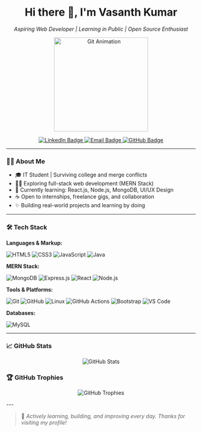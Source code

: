 <h1 align="center">Hi there 👋, I'm Vasanth Kumar</h1>
<p align="center"><i>Aspiring Web Developer | Learning in Public | Open Source Enthusiast</i></p>

<p align="center">
  <img src="https://github.com/JoshuaThadi/JoshuaThadi/blob/main/transparent_gitgif.gif?raw=true" width="250" alt="Git Animation" />
</p>

<p align="center">
  <a href="www.linkedin.com/in/vasanth-kumar-alanka" target="_blank">
    <img src="https://img.shields.io/badge/LinkedIn-Connect-blue?style=for-the-badge&logo=linkedin&logoColor=white" alt="LinkedIn Badge" />
  </a>
  <a href="mailto:vasanthkumaralanka@gmail.com" target="_blank">
    <img src="https://img.shields.io/badge/Email-Say%20Hi!-c14438?style=for-the-badge&logo=gmail&logoColor=white" alt="Email Badge" />
  </a>
  <a href="https://github.com/vasanth-kumar-009" target="_blank">
    <img src="https://img.shields.io/badge/GitHub-Follow-24292e?style=for-the-badge&logo=github&logoColor=white" alt="GitHub Badge" />
  </a>
</p>


---

### 👨‍💻 About Me

- 🎓 IT Student | Surviving college and merge conflicts
- 👨‍💻 Exploring full-stack web development (MERN Stack)
- 🌱 Currently learning: React.js, Node.js, MongoDB, UI/UX Design
- ☕ Open to internships, freelance gigs, and collaboration
- ✨ Building real-world projects and learning by doing

---

### 🛠️ Tech Stack

**Languages & Markup:**

![HTML5](https://img.shields.io/badge/HTML5-E34F26?style=for-the-badge&logo=html5&logoColor=white)
![CSS3](https://img.shields.io/badge/CSS3-1572B6?style=for-the-badge&logo=css3&logoColor=white)
![JavaScript](https://img.shields.io/badge/JavaScript-F7DF1E?style=for-the-badge&logo=javascript&logoColor=black)
![Java](https://img.shields.io/badge/Java-ED8B00?style=for-the-badge&logo=java&logoColor=white)

**MERN Stack:**

![MongoDB](https://img.shields.io/badge/MongoDB-4EA94B?style=for-the-badge&logo=mongodb&logoColor=white)
![Express.js](https://img.shields.io/badge/Express.js-000000?style=for-the-badge&logo=express&logoColor=white)
![React](https://img.shields.io/badge/React-20232A?style=for-the-badge&logo=react&logoColor=61DAFB)
![Node.js](https://img.shields.io/badge/Node.js-339933?style=for-the-badge&logo=nodedotjs&logoColor=white)

**Tools & Platforms:**

![Git](https://img.shields.io/badge/Git-F05032?style=for-the-badge&logo=git&logoColor=white)
![GitHub](https://img.shields.io/badge/GitHub-181717?style=for-the-badge&logo=github&logoColor=white)
![Linux](https://img.shields.io/badge/Linux-FCC624?style=for-the-badge&logo=linux&logoColor=black)
![GitHub Actions](https://img.shields.io/badge/GitHub_Actions-2088FF?style=for-the-badge&logo=github-actions&logoColor=white)
![Bootstrap](https://img.shields.io/badge/Bootstrap-563D7C?style=for-the-badge&logo=bootstrap&logoColor=white)
![VS Code](https://img.shields.io/badge/VS%20Code-007ACC?style=for-the-badge&logo=visual-studio-code&logoColor=white)

**Databases:**

![MySQL](https://img.shields.io/badge/MySQL-00758F?style=for-the-badge&logo=mysql&logoColor=white)

---

### 📈 GitHub Stats

<p align="center">
  <img src="https://github-readme-stats.vercel.app/api?username=Giridhar-Gedela&show_icons=true&theme=radical" alt="GitHub Stats" />
</p>

### 🏆 GitHub Trophies

<p align="center">
  <img src="https://github-profile-trophy.vercel.app/?username=Giridhar-Gedela&theme=dracula&no-frame=true&margin-w=5&column=7" alt="GitHub Trophies" />
</p>
---

> 🔄 *Actively learning, building, and improving every day. Thanks for visiting my profile!*
